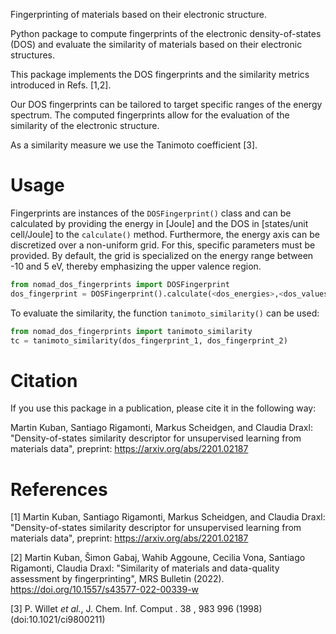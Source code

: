 Fingerprinting of materials based on their electronic structure.

Python package to compute fingerprints of the electronic density-of-states (DOS) and evaluate the similarity of materials based on their electronic structures.

This package implements the DOS fingerprints and the similarity metrics introduced in Refs. [1,2]. 

Our DOS fingerprints can be tailored to target specific ranges of the energy spectrum. The computed fingerprints allow for the evaluation of the similarity of the electronic structure.

As a similarity measure we use the Tanimoto coefficient [3].

# Usage

Fingerprints are instances of the `DOSFingerprint()` class and can be calculated by providing the energy in [Joule] and the DOS in [states/unit cell/Joule] to the `calculate()` method. Furthermore, the energy axis can be discretized over a non-uniform grid. For this, specific parameters must be provided. By default, the grid is specialized on the energy range between -10 and 5 eV, thereby emphasizing the upper valence region.

```Python
from nomad_dos_fingerprints import DOSFingerprint
dos_fingerprint = DOSFingerprint().calculate(<dos_energies>,<dos_values>)
```

To evaluate the similarity, the function `tanimoto_similarity()` can be used:

```Python
from nomad_dos_fingerprints import tanimoto_similarity
tc = tanimoto_similarity(dos_fingerprint_1, dos_fingerprint_2)
```

# Citation

If you use this package in a publication, please cite it in the following way:

Martin Kuban, Santiago Rigamonti, Markus Scheidgen, and Claudia Draxl:
"Density-of-states similarity descriptor for unsupervised learning from materials data",
preprint: https://arxiv.org/abs/2201.02187

# References

[1] Martin Kuban, Santiago Rigamonti, Markus Scheidgen, and Claudia Draxl:
"Density-of-states similarity descriptor for unsupervised learning from materials data",
preprint: https://arxiv.org/abs/2201.02187

[2] Martin Kuban, Šimon Gabaj, Wahib Aggoune, Cecilia Vona, Santiago Rigamonti, Claudia Draxl:
"Similarity of materials and data-quality assessment by fingerprinting",
MRS Bulletin (2022). https://doi.org/10.1557/s43577-022-00339-w

[3] P. Willet _et al._, J. Chem. Inf. Comput . 38 , 983 996 (1998) (doi:10.1021/ci9800211)